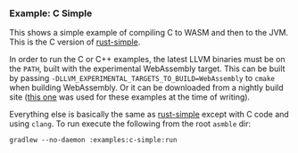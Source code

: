 ### Example: C Simple

This shows a simple example of compiling C to WASM and then to the JVM. This is the C version of
[rust-simple](../rust-simple).

In order to run the C or C++ examples, the latest LLVM binaries must be on the `PATH`, built with the experimental
WebAssembly target. This can be built by passing `-DLLVM_EXPERIMENTAL_TARGETS_TO_BUILD=WebAssembly` to `cmake` when
building WebAssembly. Or it can be downloaded from a nightly build site
([this one](http://gsdview.appspot.com/wasm-llvm/builds/) was used for these examples at the time of writing).

Everything else is basically the same as [rust-simple](../rust-simple) except with C code and using `clang`. To run
execute the following from the root `asmble` dir:

    gradlew --no-daemon :examples:c-simple:run
